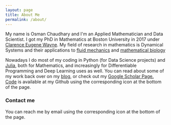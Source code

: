 ```yaml
---
layout: page
title: About Me
permalink: /about/
---
```


My name is Osman Chaudhary and I'm an Applied Mathematician and Data Scientist. I got my PhD in Mathematics at Boston University in 2017 under [Clarence Eugene Wayne](http://math.bu.edu/people/cew). My field of research in mathematics is Dynamical Systems and their applications to [fluid mechanics](https://link.springer.com/article/10.1007/s00205-019-01440-2) and [mathematical biology](https://royalsocietypublishing.org/doi/full/10.1098/rsif.2013.0087)

Nowadays I do most of my coding in Python (for Data Science projects) and [Julia](https://julialang.org/), both for Mathematics, and increasingly for Differentiable Programming and Deep Learning uses as well. You can read about some of my work back over on my [blog](https://illesial.github.io), or check out my [Google Scholar Page.](https://scholar.google.com/citations?user=kN8ngg8AAAAJ&hl=en) [Code](https://github.com/illesial) is available at my Github using the corresponding icon at the bottom of the page.

### Contact me

You can reach me by email using the corresponding icon at the bottom of the page. 